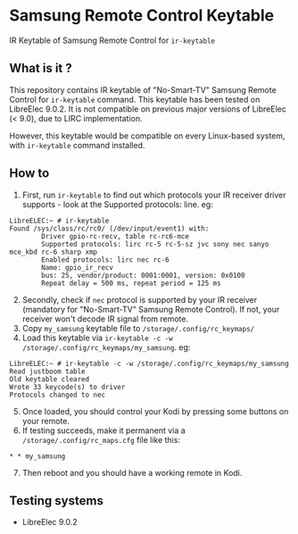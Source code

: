 Samsung Remote Control Keytable
=====================================
IR Keytable of Samsung Remote Control for `ir-keytable`

What is it ?
-----------
This repository contains IR keytable of "No-Smart-TV" Samsung Remote Control for `ir-keytable` command. 
This keytable has been tested on LibreElec 9.0.2.
It is not compatible on previous major versions of LibreElec (< 9.0), due to LIRC implementation.

However, this keytable would be compatible on every Linux-based system, with `ir-keytable` command installed.

How to
----------
1. First, run `ir-keytable` to find out which protocols your IR receiver driver supports - look at the Supported protocols: line. eg:
```
LibreELEC:~ # ir-keytable
Found /sys/class/rc/rc0/ (/dev/input/event1) with:
        Driver gpio-rc-recv, table rc-rc6-mce
        Supported protocols: lirc rc-5 rc-5-sz jvc sony nec sanyo mce_kbd rc-6 sharp xmp
        Enabled protocols: lirc nec rc-6
        Name: gpio_ir_recv
        bus: 25, vendor/product: 0001:0001, version: 0x0100
        Repeat delay = 500 ms, repeat period = 125 ms
```
2. Secondly, check if `nec` protocol is supported by your IR receiver (mandatory for "No-Smart-TV" Samsung Remote Control). If not, your receiver won't decode IR signal from remote.
3. Copy `my_samsung` keytable file to `/storage/.config/rc_keymaps/`
4. Load this keytable via `ir-keytable -c -w /storage/.config/rc_keymaps/my_samsung`. eg:
```
LibreELEC:~ # ir-keytable -c -w /storage/.config/rc_keymaps/my_samsung
Read justboom table
Old keytable cleared
Wrote 33 keycode(s) to driver
Protocols changed to nec
```
5. Once loaded, you should control your Kodi by pressing some buttons on your remote.
6. If testing succeeds, make it permanent via a `/storage/.config/rc_maps.cfg` file like this:
```
* * my_samsung
```
7. Then reboot and you should have a working remote in Kodi.

Testing systems
----------
- LibreElec 9.0.2
